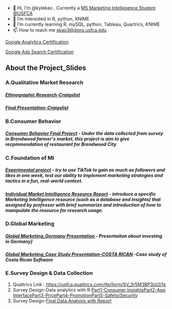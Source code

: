 - 👋 Hi, I’m @kylekao , Currently a [MS Marketing Intellegence Student @USFCA](https://www.usfca.edu/management/programs/graduate/marketing-intelligence)
- 👀 I’m interested in R, python, KNIME
- 🌱 I’m currently learning R, mySQL, python, Tableau, Quartrics, KNIME
- 📫 How to reach me skao3@dons.usfca.edu

<!---
kylekao/kylekao is a ✨ special ✨ repository because its `README.md` (this file) appears on your GitHub profile.
You can click the Preview link to take a look at your changes.
--->
[Google Analytics Certification](https://skillshop.credential.net/22fb8189-3b28-43c5-9f4e-c026e7e1ac13#gs.p0yfgu)

[Google Ads Search Certification](https://skillshop.credential.net/589e4bdf-eb37-424e-b500-e6ad137915de#gs.p0yhie)

## About the Project_Slides
### A.Qualitative Market Research
##### [Ethnographic Research-Craigslist](https://github.com/kylekao/kylekao/blob/main/Qualitative%20Market%20Research_%20Ethnographic%20Research%20-%20Craigslist.pdf)
##### [Final Presentation-Craigslist](https://github.com/kylekao/kylekao/blob/main/Qualitative%20Market%20Research_Final%20Presentation-%20Craigslist.pdf)

### B.Consumer Behavior 
##### [Consumer Behavior Final Project](https://github.com/kylekao/kylekao/blob/main/Consumer%20Behavior%20Final%20Project.pdf) - Under the data collected from survey in Brendwood farmer's market, this project is aim to give recpmmendation of restaurant for Brendwood City  

### C.Foundation of MI
##### [Experimental project](https://github.com/kylekao/kylekao/blob/main/Foundation%20of%20MI-%20Experimental%20project_TikTok_Trickboysusfca.pdf) - try to use TikTok to gain as much as followers and likes in one week, test our ability to implement marketing strategies and tactics in a fun, real-world context.
##### [Individual Market Intelligence Resource Report](https://github.com/kylekao/kylekao/blob/main/Individual%20Market%20Intelligence%20Resource%20Presentation.pdf) - introduce a specific Marketing Intelligence resource (such as a database and insights) that assigned by professor with brief summarize and introduction of how to manipulate the resource for research usage.

### D.Global Marketing
##### [Global Marketing_Germany Presentation ](https://github.com/kylekao/kylekao/blob/main/Global%20Marketing_Germany%20Presentation.pdf)- Presentaiton about investing in Germany]
##### [Global Marketing_Case Study Presentation-COSTA RICAN](https://github.com/kylekao/kylekao/blob/main/Global%20Marketing_Case%20Study%20Presentation-COSTA%20RICAN%20SW.pdf) -Case study of Costa Rican Software
### E.Survey Design & Data Collection
1. Qualtrics Link : https://usfca.qualtrics.com/jfe/form/SV_3r5M3BP3jzI2j1s
2. Survey Design-Data analytics with R [Part1-Consumer Insights](https://github.com/kylekao/kylekao/blob/main/ci.R)[Part2-App Interface](https://github.com/kylekao/kylekao/blob/main/apps.R)[Part3-Price](https://github.com/kylekao/kylekao/blob/main/price.R)[Part4-Promotion](https://github.com/kylekao/kylekao/blob/main/promo.R)[Part5-Safety/Security](https://github.com/kylekao/kylekao/blob/main/SS.R)
3. Survey Design-[Final Data Analysis with Report](https://github.com/kylekao/kylekao/blob/4219e0aad366dd33553bb9df1199e3503ce8b162/Final%20Data%20Analysis%20with%20Report-Airbnb-Section1-Group3.pdf)
